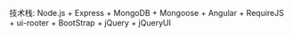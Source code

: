 技术栈:
	Node.js + Express + MongoDB + Mongoose + Angular + RequireJS + ui-rooter + BootStrap + jQuery + jQueryUI